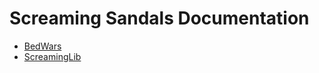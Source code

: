 # Screaming Sandals Documentation

* [BedWars](/BedWars)
* [ScreamingLib](https://slib.screamingsandals.org)
